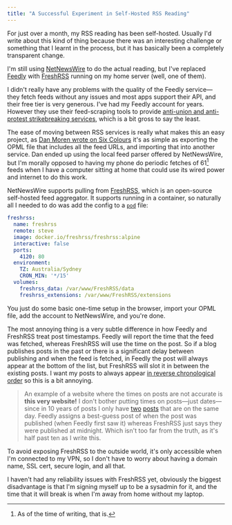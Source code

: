 ```yaml
---
title: "A Successful Experiment in Self-Hosted RSS Reading"
---
```


For just over a month, my RSS reading has been self-hosted. Usually I'd write about this kind of thing because there was an interesting challenge or something that I learnt in the process, but it has basically been a completely transparent change.

I'm still using [NetNewsWire](http://netnewswire.com) to do the actual reading, but I've replaced [Feedly](http://feedly.com) with [FreshRSS][freshrss] running on my home server (well, one of them).

[freshrss]: https://www.freshrss.org

I didn't really have any problems with the quality of the Feedly service—they fetch feeds without any issues and most apps support their API, and their free tier is very generous. I've had my Feedly account for years. However they use their feed-scraping tools to provide [anti-union and anti-protest strikebreaking services](https://www.citationneeded.news/feedly-launches-strikebreaking-as/), which is a bit gross to say the least.

The ease of moving between RSS services is really what makes this an easy project, as [Dan Moren wrote on Six Colours](https://sixcolors.com/post/2024/01/cutting-out-the-rss-middleman/) it's as simple as exporting the OPML file that includes all the feed URLs, and importing that into another service. Dan ended up using the local feed parser offered by NetNewsWire, but I'm morally opposed to having my phone do periodic fetches of 61[^as-of-now] feeds when I have a computer sitting at home that could use its wired power and internet to do this work.

[^as-of-now]: As of the time of writing, that is.

NetNewsWire supports pulling from [FreshRSS][freshrss], which is an open-source self-hosted feed aggregator. It supports running in a container, so naturally all I needed to do was add the config to a [`pod`](https://pod.willhbr.net) file:

```yaml
freshrss:
  name: freshrss
  remote: steve
  image: docker.io/freshrss/freshrss:alpine
  interactive: false
  ports:
    4120: 80
  environment:
    TZ: Australia/Sydney
    CRON_MIN: '*/15'
  volumes:
    freshrss_data: /var/www/FreshRSS/data
    freshrss_extensions: /var/www/FreshRSS/extensions
```

You just do some basic one-time setup in the browser, import your OPML file, add the account to NetNewsWire, and you're done.

The most annoying thing is a very subtle difference in how Feedly and FreshRSS treat post timestamps. Feedly will report the time that the feed was fetched, whereas FreshRSS will use the time on the post. So if a blog publishes posts in the past or there is a significant delay between publishing and when the feed is fetched, in Feedly the post will always appear at the bottom of the list, but FreshRSS will slot it in between the existing posts. I want my posts to always appear [in reverse chronological order](/2023/09/25/the-best-reading-app/) so this is a bit annoying.

> An example of a website where the times on posts are not accurate is **this very website!** I don't bother putting times on posts—just dates—since in 10 years of posts I only have [two](/2023/06/08/overcoming-a-fear-of-containerisation/) [posts](/2023/06/08/pod-the-container-manager/) that are on the same day. Feedly assigns a best-guess post of when the post was published (when Feedly first saw it) whereas FreshRSS just says they were published at midnight. Which isn't too far from the truth, as it's half past ten as I write this.

To avoid exposing FreshRSS to the outside world, it's only accessible when I'm connected to my VPN, so I don't have to worry about having a domain name, SSL cert, secure login, and all that.

I haven't had any reliability issues with FreshRSS yet, obviously the biggest disadvantage is that I'm signing myself up to be a sysadmin for it, and the time that it will break is when I'm away from home without my laptop.

